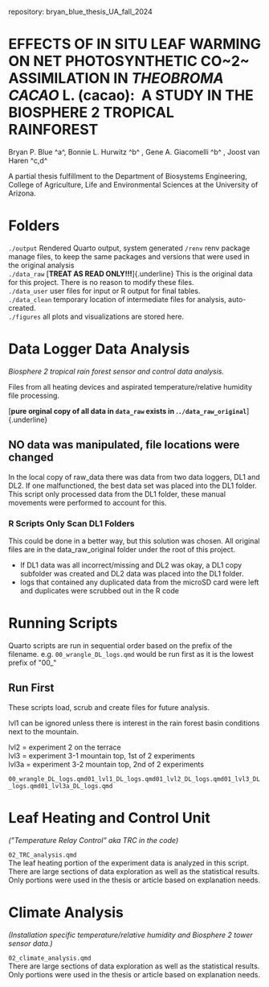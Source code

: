 repository: bryan_blue_thesis_UA_fall_2024

# EFFECTS OF IN SITU LEAF WARMING ON NET PHOTOSYNTHETIC CO~2~ ASSIMILATION IN *THEOBROMA CACAO* L. (cacao):  A STUDY IN THE BIOSPHERE 2 TROPICAL RAINFOREST

Bryan P. Blue ^a^, Bonnie L. Hurwitz ^b^ , Gene A. Giacomelli ^b^ , Joost van Haren ^c,d^

A partial thesis fulfillment to the Department of Biosystems Engineering, College of Agriculture, Life and Environmental Sciences at the University of Arizona.

# Folders

`./output` Rendered Quarto output, system generated `/renv` renv package manage files, to keep the same packages and versions that were used in the original analysis\
`./data_raw` [**TREAT AS READ ONLY!!!**]{.underline} This is the original data for this project. There is no reason to modify these files.\
`./data_user` user files for input or R output for final tables.\
`./data_clean` temporary location of intermediate files for analysis, auto-created.\
`./figures` all plots and visualizations are stored here.

# Data Logger Data Analysis

*Biosphere 2 tropical rain forest sensor and control data analysis.*

Files from all heating devices and aspirated temperature/relative humidity file processing.

[**pure orginal copy of all data in `data_raw` exists in .`./data_raw_original`**]{.underline}

## NO data was manipulated, file locations were changed

In the local copy of raw_data there was data from two data loggers, DL1 and DL2. If one malfunctioned, the best data set was placed into the DL1 folder. This script only processed data from the DL1 folder, these manual movements were performed to account for this.

### R Scripts Only Scan DL1 Folders

This could be done in a better way, but this solution was chosen. All original files are in the data_raw_original folder under the root of this project.

-   If DL1 data was all incorrect/missing and DL2 was okay, a DL1 copy subfolder was created and DL2 data was placed into the DL1 folder.
-   logs that contained any duplicated data from the microSD card were left and duplicates were scrubbed out in the R code

# Running Scripts

Quarto scripts are run in sequential order based on the prefix of the filename. e.g. `00_wrangle_DL_logs.qmd` would be run first as it is the lowest prefix of "00\_"

## Run First

These scripts load, scrub and create files for future analysis.

lvl1 can be ignored unless there is interest in the rain forest basin conditions next to the mountain.

lvl2 = experiment 2 on the terrace\
lvl3 = experiment 3-1 mountain top, 1st of 2 experiments\
lvl3a = experiment 3-2 mountain top, 2nd of 2 experiments

`00_wrangle_DL_logs.qmd01_lvl1_DL_logs.qmd01_lvl2_DL_logs.qmd01_lvl3_DL_logs.qmd01_lvl3a_DL_logs.qmd`

# Leaf Heating and Control Unit

*("Temperature Relay Control" aka TRC in the code)*

`02_TRC_analysis.qmd`\
The leaf heating portion of the experiment data is analyzed in this script. There are large sections of data exploration as well as the statistical results. Only portions were used in the thesis or article based on explanation needs.

# Climate Analysis

*(Installation specific temperature/relative humidity and Biosphere 2 tower sensor data.)*

`02_climate_analysis.qmd`\
There are large sections of data exploration as well as the statistical results. Only portions were used in the thesis or article based on explanation needs.
